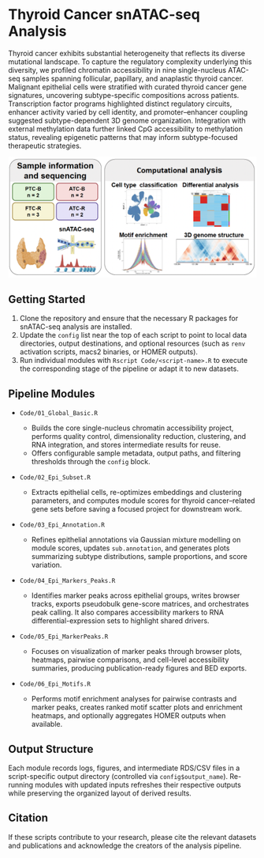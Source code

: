 # Thyroid Cancer snATAC-seq Analysis

Thyroid cancer exhibits substantial heterogeneity that reflects its diverse mutational landscape. To capture the regulatory complexity underlying this diversity, we profiled chromatin accessibility in nine single-nucleus ATAC-seq samples spanning follicular, papillary, and anaplastic thyroid cancer. Malignant epithelial cells were stratified with curated thyroid cancer gene signatures, uncovering subtype-specific compositions across patients. Transcription factor programs highlighted distinct regulatory circuits, enhancer activity varied by cell identity, and promoter–enhancer coupling suggested subtype-dependent 3D genome organization. Integration with external methylation data further linked CpG accessibility to methylation status, revealing epigenetic patterns that may inform subtype-focused therapeutic strategies.

![Summary](https://github.com/HoeBin/Thyroid-Cancer-snATACseq/blob/main/Fig/Summary.png)

## Getting Started

1. Clone the repository and ensure that the necessary R packages for snATAC-seq analysis are installed.
2. Update the `config` list near the top of each script to point to local data directories, output destinations, and optional resources (such as `renv` activation scripts, macs2 binaries, or HOMER outputs).
3. Run individual modules with `Rscript Code/<script-name>.R` to execute the corresponding stage of the pipeline or adapt it to new datasets.

## Pipeline Modules

- `Code/01_Global_Basic.R`
  - Builds the core single-nucleus chromatin accessibility project, performs quality control, dimensionality reduction, clustering, and RNA integration, and stores intermediate results for reuse.
  - Offers configurable sample metadata, output paths, and filtering thresholds through the `config` block.

- `Code/02_Epi_Subset.R`
  - Extracts epithelial cells, re-optimizes embeddings and clustering parameters, and computes module scores for thyroid cancer–related gene sets before saving a focused project for downstream work.

- `Code/03_Epi_Annotation.R`
  - Refines epithelial annotations via Gaussian mixture modelling on module scores, updates `sub.annotation`, and generates plots summarizing subtype distributions, sample proportions, and score variation.

- `Code/04_Epi_Markers_Peaks.R`
  - Identifies marker peaks across epithelial groups, writes browser tracks, exports pseudobulk gene-score matrices, and orchestrates peak calling. It also compares accessibility markers to RNA differential-expression sets to highlight shared drivers.

- `Code/05_Epi_MarkerPeaks.R`
  - Focuses on visualization of marker peaks through browser plots, heatmaps, pairwise comparisons, and cell-level accessibility summaries, producing publication-ready figures and BED exports.

- `Code/06_Epi_Motifs.R`
  - Performs motif enrichment analyses for pairwise contrasts and marker peaks, creates ranked motif scatter plots and enrichment heatmaps, and optionally aggregates HOMER outputs when available.

## Output Structure

Each module records logs, figures, and intermediate RDS/CSV files in a script-specific output directory (controlled via `config$output_name`). Re-running modules with updated inputs refreshes their respective outputs while preserving the organized layout of derived results.

## Citation

If these scripts contribute to your research, please cite the relevant datasets and publications and acknowledge the creators of the analysis pipeline.
